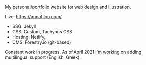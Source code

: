 My personal/portfolio website for web design and illustration.
 
Live: https://annafilou.com/

- SSG: Jekyll
- CSS: Custom, Tachyons CSS
- Hosting: Netlify, 
- CMS: Forestry.io (git-based)

Constant work in progress.
As of April 2021 I'm working on adding multilingual support (English, Greek).
